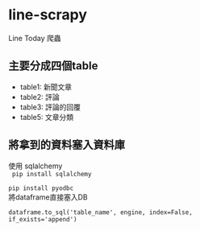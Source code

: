 # line-scrapy 
Line Today 爬蟲
## 主要分成四個table
* table1: 新聞文章
* table2: 評論
* table3: 評論的回覆
* table5: 文章分類
## 將拿到的資料塞入資料庫
使用 sqlalchemy</br>
<code> pip install sqlalchemy</code></br>
<code> pip install pyodbc</code></br>
將dataframe直接塞入DB</br>
<code> dataframe.to_sql('table_name', engine, index=False, if_exists='append')</code></br>
